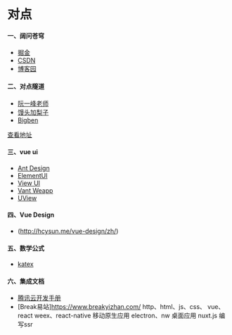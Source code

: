 # 对点

#### 一、阔问苍穹
+ [掘金](https://juejin.im/)
+ [CSDN](https://www.csdn.net/)
+ [博客园](https://www.cnblogs.com/)

#### 二、对点隧道
+ [阮一峰老师](http://www.ruanyifeng.com/home.html)
+ [馒头加梨子](https://www.cnblogs.com/yangzhou33/)
+ [Bigben](https://www.cnblogs.com/bigben0123/)

[查看地址](https://tzcteddy.github.io/knows-point/)

#### 三、vue ui
+ [Ant Design](https://www.antdv.com/docs/vue/introduce-cn/)
+ [ElementUI](https://element.eleme.cn/#/zh-CN)
+ [View UI](https://www.iviewui.com/)
+ [Vant Weapp](https://youzan.github.io/vant-weapp/#/intro)
+ [UView](https://uviewui.com/)

#### 四、Vue Design

+ (http://hcysun.me/vue-design/zh/)

#### 五、数学公式

+ [katex](https://katex.org/)

#### 六、集成文档
+ [腾讯云开发手册](https://cloud.tencent.com/developer/devdocs)
+ [Break易站]https://www.breakyizhan.com/
http、html、js、css、
vue、react
weex、react-native 移动原生应用
electron、nw 桌面应用
nuxt.js 编写ssr
